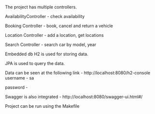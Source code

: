 The project has multiple controllers.

AvailabilityController - check availability

Booking Controller - book, cancel and return a vehicle

Location Controller - add a location, get locations

Search Controller - search car by model, year

Embedded db H2 is used for storing data.

JPA is used to query the data.

Data can be seen at the following link - http://localhost:8080/h2-console
username - sa

password - 

Swagger is also integrated - http://localhost:8080/swagger-ui.html#/

Project can be run using the Makefile
